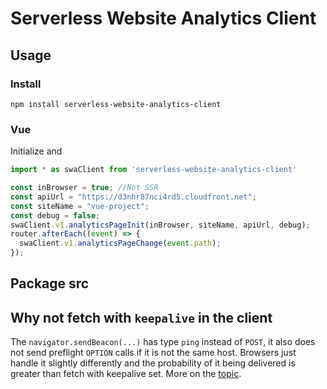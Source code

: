 # Serverless Website Analytics Client

## Usage

### Install

```
npm install serverless-website-analytics-client
```

### Vue

Initialize and

```typescript
import * as swaClient from 'serverless-website-analytics-client'

const inBrowser = true; //Not SSR
const apiUrl = "https://d3nhr87nci4rd5.cloudfront.net";
const siteName = "vue-project";
const debug = false;
swaClient.v1.analyticsPageInit(inBrowser, siteName, apiUrl, debug);
router.afterEach((event) => {
  swaClient.v1.analyticsPageChange(event.path);
});

```


## Package src



## Why not fetch with `keepalive` in the client

The `navigator.sendBeacon(...)` has type `ping` instead of `POST`, it also does not send preflight `OPTION` calls if it
is not the same host. Browsers just handle it slightly differently and the probability of it being delivered is greater
than fetch with keepalive set. More on the [topic](https://medium.com/fiverr-engineering/benefits-of-sending-analytical-information-with-sendbeacon-a959cb206a7a).
